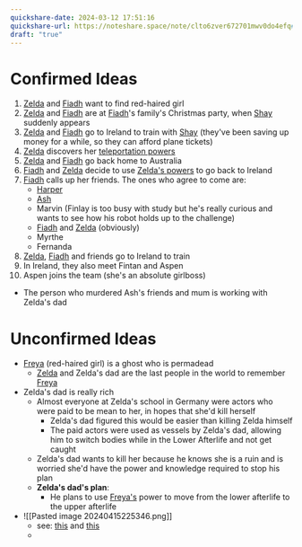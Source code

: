 ```yaml
---
quickshare-date: 2024-03-12 17:51:16
quickshare-url: https://noteshare.space/note/clto6zver672701mwv0do4efq#PQ8r14jTatIsxtKRr03wpvR2Prg+MpPIMHzaoKtqRqI
draft: "true"
---
```


# Confirmed Ideas
1. [Zelda](Zelda%20Appel.md) and [Fiadh](Fiadh%20Gallagher.md) want to find red-haired girl
2. [Zelda](Zelda%20Appel.md) and [Fiadh](Fiadh%20Gallagher.md) are at [Fiadh](Fiadh%20Gallagher.md)'s family's Christmas party, when [Shay](Shay%20Gallagher.md) suddenly appears
3. [Zelda](Zelda%20Appel.md) and [Fiadh](Fiadh%20Gallagher.md) go to Ireland to train with [Shay](Shay%20Gallagher.md) (they've been saving up money for a while, so they can afford plane tickets)
4. [Zelda](Zelda%20Appel.md) discovers her [teleportation powers](Fragile%20Ruin.md)
5. [Zelda](Zelda%20Appel.md) and [Fiadh](Fiadh%20Gallagher.md) go back home to Australia
6. [Fiadh](Fiadh%20Gallagher.md) and [Zelda](Zelda%20Appel.md) decide to use [Zelda's powers](Fragile%20Ruin.md) to go back to Ireland
7. [Fiadh](Fiadh%20Gallagher.md) calls up her friends. The ones who agree to come are:
	- [Harper](Harper%20Belanger.md)
	- [Ash](Ash.md)
	- Marvin (Finlay is too busy with study but he's really curious and wants to see how his robot holds up to the challenge)
	- [Fiadh](Fiadh%20Gallagher.md) and [Zelda](Zelda%20Appel.md) (obviously)
	- Myrthe
	- Fernanda
8. [Zelda](Zelda%20Appel.md), [Fiadh](Fiadh%20Gallagher.md) and friends go to Ireland to train
9. In Ireland, they also meet Fintan and Aspen
10. Aspen joins the team (she's an absolute girlboss)

- The person who murdered Ash's friends and mum is working with Zelda's dad

# Unconfirmed Ideas
- [Freya](Freya.md) (red-haired girl) is a ghost who is permadead
	- [Zelda](Zelda%20Appel.md) and Zelda's dad are the last people in the world to remember [Freya](Freya.md)
- Zelda's dad is really rich
	- Almost everyone at Zelda's school in Germany were actors who were paid to be mean to her, in hopes that she'd kill herself
		- Zelda's dad figured this would be easier than killing Zelda himself
		- The paid actors were used as vessels by Zelda's dad, allowing him to switch bodies while in the Lower Afterlife and not get caught
	- Zelda's dad wants to kill her because he knows she is a ruin and is worried she'd have the power and knowledge required to stop his plan
	- **Zelda's dad's plan**:
		- He plans to use [Freya's](Freya.md) power to move from the lower afterlife to the upper afterlife
- ![[Pasted image 20240415225346.png]]
	- see: [this](https://discord.com/channels/745434846557372548/1086970227859931248/1229441597834399864) and [this](https://discord.com/channels/745434846557372548/1047121928651030578/1229438562026651678)
	- 